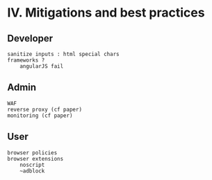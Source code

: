IV. Mitigations and best practices
==================================

Developer
---------

    sanitize inputs : html special chars
    frameworks ?
        angularJS fail

Admin
-----

    WAF
    reverse proxy (cf paper)
    monitoring (cf paper)

User
----

    browser policies
    browser extensions
        noscript
        ~adblock